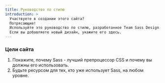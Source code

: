 ```yaml
---
title: Руководство по стилю
introduction: >
  Участвуете в создании этого сайта?
  Потрясающие!
  Используйте это руководство по стилю, разработанное Team Sass Design.
  Если вы добавляете новый дизайн, укажите его здесь.
---
```


### Цели сайта

1. Покажите, почему Sass - лучший препроцессор CSS и почему вы должны его использовать.
2. Будьте ресурсом для тех, кто уже использует Sass, на любом уровне.
